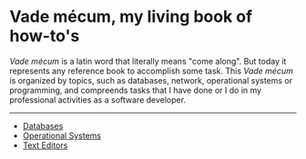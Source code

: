 # Vade mécum, my living book of how-to's

_Vade mécum_ is a latin word that literally means "come along". But today it represents any reference book to accomplish some task. This _Vade mécum_ is organized by topics, such as databases, network, operational systems or programming, and compreends tasks that I have done or I do in my professional activities as a software developer.
***

* [Databases](database.md)
* [Operational Systems](os.md)
* [Text Editors](texteditors.md)



